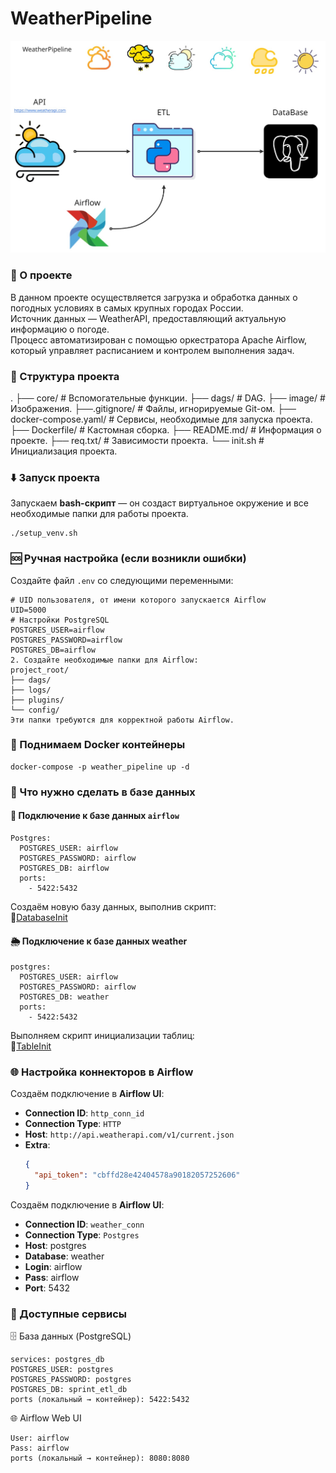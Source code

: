# WeatherPipeline
![avatar](/image/weather_avatar.jpg)

### 🚀 О проекте  
В данном проекте осуществляется загрузка и обработка данных о погодных условиях в самых крупных городах России.  
Источник данных — WeatherAPI, предоставляющий актуальную информацию о погоде.  
Процесс автоматизирован с помощью оркестратора Apache Airflow, который управляет расписанием и контролем выполнения задач.  

### 📁 Структура проекта
.
├── core/                # Вспомогательные функции.
├── dags/                # DAG.
├── image/               # Изображения.
├──.gitignore/           # Файлы, игнорируемые Git-ом.
├── docker-compose.yaml/ # Сервисы, необходимые для запуска проекта.
├── Dockerfile/          # Кастомная сборка.
├── README.md/           # Информация о проекте.
├── req.txt/             # Зависимости проекта.
└── init.sh              # Инициализация проекта.

### ⬇️ Запуск проекта
Запускаем **bash-скрипт** — он создаст виртуальное окружение и все необходимые папки для работы проекта.
~~~  
./setup_venv.sh
~~~

### 🆘 Ручная настройка (если возникли ошибки)  
Создайте файл `.env` со следующими переменными:  
```  
# UID пользователя, от имени которого запускается Airflow  
UID=5000  
# Настройки PostgreSQL  
POSTGRES_USER=airflow  
POSTGRES_PASSWORD=airflow  
POSTGRES_DB=airflow  
2. Создайте необходимые папки для Airflow:  
project_root/  
├── dags/  
├── logs/  
├── plugins/  
└── config/  
Эти папки требуются для корректной работы Airflow.  
```

### 🧩 Поднимаем Docker контейнеры
~~~
docker-compose -p weather_pipeline up -d
~~~

### 📂 Что нужно сделать в базе данных
#### 🔌 Подключение к базе данных `airflow`
```
Postgres:
  POSTGRES_USER: airflow
  POSTGRES_PASSWORD: airflow
  POSTGRES_DB: airflow
  ports:
    - 5422:5432
```
Создаём новую базу данных, выполнив скрипт:  
📄[DatabaseInit](/core/sql_scripts/database_init.sql)

#### 🌦️ Подключение к базе данных weather
```
postgres:
  POSTGRES_USER: airflow
  POSTGRES_PASSWORD: airflow
  POSTGRES_DB: weather
  ports:
    - 5422:5432
```
Выполняем скрипт инициализации таблиц:  
📄[TableInit](/core/sql_scripts/table_init.sql)

### 🌐 Настройка коннекторов в Airflow
Создаём подключение в **Airflow UI**:
- **Connection ID**: `http_conn_id`  
- **Connection Type**: `HTTP`  
- **Host**: `http://api.weatherapi.com/v1/current.json`  
- **Extra**:
  ```json
  {
    "api_token": "cbffd28e42404578a90182057252606"
  }

Создаём подключение в **Airflow UI**:  
-   **Connection ID**: `weather_conn`  
-   **Connection Type**: `Postgres`  
-  **Host**: postgres  
-  **Database**: weather  
-  **Login**: airflow  
-  **Pass**: airflow  
-  **Port**: 5432  

### 🔌 Доступные сервисы  
🗄️ База данных (PostgreSQL)  

    services: postgres_db
    POSTGRES_USER: postgres
    POSTGRES_PASSWORD: postgres
    POSTGRES_DB: sprint_etl_db
    ports (локальный → контейнер): 5422:5432 

🌐 Airflow Web UI  

    User: airflow
    Pass: airflow
    ports (локальный → контейнер): 8080:8080


